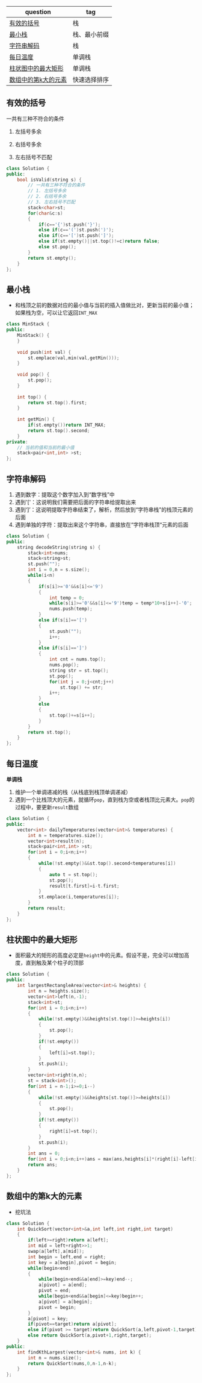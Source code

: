 | question                                                     | tag          |
| ------------------------------------------------------------ | ------------ |
| [有效的括号](https://leetcode.cn/problems/valid-parentheses?envType=study-plan-v2&envId=top-100-liked) | 栈           |
| [最小栈](https://leetcode.cn/problems/min-stack?envType=study-plan-v2&envId=top-100-liked) | 栈、最小前缀 |
| [字符串解码](https://leetcode.cn/problems/decode-string?envType=study-plan-v2&envId=top-100-liked) | 栈           |
| [每日温度](https://leetcode.cn/problems/daily-temperatures?envType=study-plan-v2&envId=top-100-liked) | 单调栈       |
| [柱状图中的最大矩形](https://leetcode.cn/problems/largest-rectangle-in-histogram?envType=study-plan-v2&envId=top-100-liked) | 单调栈       |
| [数组中的第k大的元素](https://leetcode.cn/problems/kth-largest-element-in-an-array?envType=study-plan-v2&envId=top-100-liked) | 快速选择排序 |



## 有效的括号

 一共有三种不符合的条件

1. 左括号多余

2. 右括号多余

3. 左右括号不匹配

```c++
class Solution {
public:
    bool isValid(string s) {
        // 一共有三种不符合的条件
        // 1. 左括号多余
        // 2. 右括号多余
        // 3. 左右括号不匹配
        stack<char>st;
        for(char&c:s)
        {
            if(c=='{')st.push('}');
            else if(c=='(')st.push(')');
            else if(c=='[')st.push(']');
            else if(st.empty()||st.top()!=c)return false;
            else st.pop();
        }
        return st.empty();
    }
};
```

## 最小栈

- 和栈顶之前的数据对应的最小值与当前的插入值做比对，更新当前的最小值；如果栈为空，可以让它返回`INT_MAX`

```c++
class MinStack {
public:
    MinStack() {
    }
    
    void push(int val) {
        st.emplace(val,min(val,getMin()));
    }
    
    void pop() {
        st.pop();
    }
    
    int top() {
        return st.top().first;
    }
    
    int getMin() {
        if(st.empty())return INT_MAX;
        return st.top().second;
    }
private:
    // 当前的值和当前的最小值
    stack<pair<int,int> >st;
};
```

## 字符串解码

1. 遇到数字：提取这个数字加入到“数字栈”中
2. 遇到'['：这说明我们需要把后面的字符串给提取出来
3. 遇到‘]’：这说明提取字符串结束了，解析，然后放到“字符串栈”的栈顶元素的后面
4. 遇到单独的字符：提取出来这个字符串，直接放在“字符串栈顶“元素的后面

```c++
class Solution {
public:
    string decodeString(string s) {
        stack<int>nums;
        stack<string>st;
        st.push("");
        int i = 0,n = s.size();
        while(i<n)
        {
            if(s[i]>='0'&&s[i]<='9')
            {
                int temp = 0;
                while(s[i]>='0'&&s[i]<='9')temp = temp*10+s[i++]-'0';
                nums.push(temp);
            }
            else if(s[i]=='[')
            {
                st.push("");
                i++;
            }
            else if(s[i]==']')
            {
                int cnt = nums.top();
                nums.pop();
                string str = st.top();
                st.pop();
                for(int j = 0;j<cnt;j++)
                    st.top() += str;
                i++;
            }
            else
            {
                st.top()+=s[i++];
            }
        }
        return st.top();
    }
};
```

## 每日温度

**单调栈**

1. 维护一个单调递减的栈（从栈底到栈顶单调递减）
2. 遇到一个比栈顶大的元素，就循环`pop`，直到栈为空或者栈顶比元素大。`pop`的过程中，要更新`result`数组

```c++
class Solution {
public:
    vector<int> dailyTemperatures(vector<int>& temperatures) {
        int n = temperatures.size();
        vector<int>result(n);
        stack<pair<int,int> >st;
        for(int i = 0;i<n;i++)
        {
            while(!st.empty()&&st.top().second<temperatures[i])
            {
                auto t = st.top();
                st.pop();
                result[t.first]=i-t.first;
            }
            st.emplace(i,temperatures[i]);
        }
        return result;
    }
};
```

## 柱状图中的最大矩形

- 面积最大的矩形的高度必定是`height`中的元素。假设不是，完全可以增加高度，直到触及某个柱子的顶部

```c++
class Solution {
public:
    int largestRectangleArea(vector<int>& heights) {
        int n = heights.size();
        vector<int>left(n,-1);
        stack<int>st;
        for(int i = 0;i<n;i++)
        {
            while(!st.empty()&&heights[st.top()]>=heights[i])
            {
                st.pop();
            }
            if(!st.empty())
            {
                left[i]=st.top();
            }
            st.push(i);
        }
        vector<int>right(n,n);
        st = stack<int>();
        for(int i = n-1;i>=0;i--)
        {
            while(!st.empty()&&heights[st.top()]>=heights[i])
            {
                st.pop();
            }
            if(!st.empty())
            {
                right[i]=st.top();
            }
            st.push(i);
        }
        int ans = 0;
        for(int i = 0;i<n;i++)ans = max(ans,heights[i]*(right[i]-left[i]-1));
        return ans;
    }
};
```

## 数组中的第k大的元素

- 挖坑法

```c++
class Solution {
    int QuickSort(vector<int>&a,int left,int right,int target)
    {
        if(left>=right)return a[left];
        int mid = left+right>>1;
        swap(a[left],a[mid]);
        int begin = left,end = right;
        int key = a[begin],pivot = begin;
        while(begin<end)
        {
            while(begin<end&&a[end]>=key)end--;
            a[pivot] = a[end];
            pivot = end;
            while(begin<end&&a[begin]<=key)begin++;
            a[pivot] = a[begin];
            pivot = begin;
        }
        a[pivot] = key;
        if(pivot==target)return a[pivot];
        else if(pivot >= target)return QuickSort(a,left,pivot-1,target);
        else return QuickSort(a,pivot+1,right,target);
    }
public:
    int findKthLargest(vector<int>& nums, int k) {
        int n = nums.size();
        return QuickSort(nums,0,n-1,n-k);
    }
};
```

